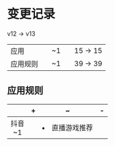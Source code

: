 # 变更记录

v12 -> v13

||||||
|-|:-:|:-:|:-:|:-:|
|应用||~1||15 -> 15|
|应用规则||~1||39 -> 39|

## 应用规则

||+|~|-|
|:-:|-|-|-|
|抖音<br>~1||<li>直播游戏推荐||
